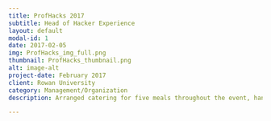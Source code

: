 ```yaml
---
title: ProfHacks 2017
subtitle: Head of Hacker Experience
layout: default
modal-id: 1
date: 2017-02-05
img: ProfHacks_img_full.png
thumbnail: ProfHacks_thumbnail.png
alt: image-alt
project-date: February 2017
client: Rowan University
category: Management/Organization
description: Arranged catering for five meals throughout the event, handled the ordering of ProfHacks branded swag and prizes to be distrubuted at the event, organized tasks for and coordinated volunteers before, during, and after the event. For more information about ProfHacks, click [here](http://profhacks.com/).

---
```

